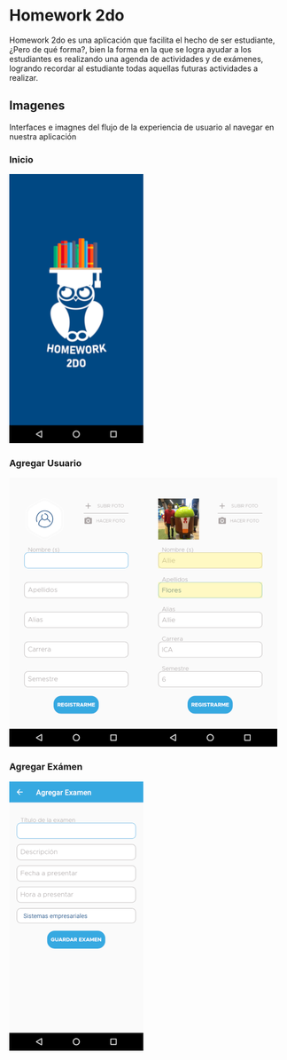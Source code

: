 # Homework 2do
Homework 2do es una aplicación que facilita el hecho de ser estudiante, ¿Pero de qué forma?, bien la forma en la que se logra ayudar a los estudiantes es realizando una agenda de actividades y de exámenes, logrando recordar al estudiante todas aquellas futuras actividades a realizar.

## Imagenes
Interfaces e imagnes del flujo de la experiencia de usuario al navegar en nuestra aplicación

### Inicio
![Inicio](https://github.com/AllieMichell/Homework2do/blob/master/Images/Inicio.png)
### Agregar Usuario
![Crear Cuenta](https://github.com/AllieMichell/Homework2do/blob/master/Images/Crear_cuenta.png)![Agregar Usuario](https://github.com/AllieMichell/Homework2do/blob/master/Images/Usuario_agregado.png)
### Agregar Exámen
![Agregar Examen](https://github.com/AllieMichell/Homework2do/blob/master/Images/Agregar_examen.png)
